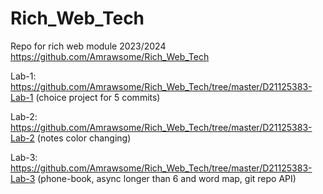 # Rich_Web_Tech
Repo for rich web module 2023/2024
https://github.com/Amrawsome/Rich_Web_Tech

Lab-1: https://github.com/Amrawsome/Rich_Web_Tech/tree/master/D21125383-Lab-1 (choice project for 5 commits)

Lab-2: https://github.com/Amrawsome/Rich_Web_Tech/tree/master/D21125383-Lab-2 (notes color changing)

Lab-3: https://github.com/Amrawsome/Rich_Web_Tech/tree/master/D21125383-Lab-3 (phone-book, async longer than 6 and word map, git repo API)


